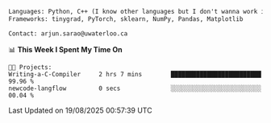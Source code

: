 ```txt
Languages: Python, C++ (I know other languages but I don't wanna work in em)
Frameworks: tinygrad, PyTorch, sklearn, NumPy, Pandas, Matplotlib

Contact: arjun.sarao@uwaterloo.ca
```

<!--START_SECTION:waka-->
📊 **This Week I Spent My Time On** 

```text
🐱‍💻 Projects: 
Writing-a-C-Compiler     2 hrs 7 mins        █████████████████████████   99.96 % 
newcode-langflow         0 secs              ░░░░░░░░░░░░░░░░░░░░░░░░░   00.04 % 
```


 Last Updated on 19/08/2025 00:57:39 UTC
<!--END_SECTION:waka-->
